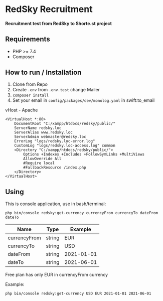 # RedSky Recruitment

#### Recruitment test from RedSky to Shorte.st project

## Requirements
- PHP >= 7.4
- Composer

## How to run / Installation
1. Clone from Repo
2. Create ```.env``` from `.env.test` change Mailer
3. ```composer install```
4. Set your email in ```config/packages/dev/monolog.yaml``` in swift:to_email

vHost - Apache
```
<VirtualHost *:80>
	DocumentRoot "C:/xampp/htdocs/redsky/public/"
	ServerName redsky.loc
	ServerAlias www.redsky.loc
	ServerAdmin webmaster@redsky.loc
	ErrorLog "logs/redsky.loc-error.log"
	CustomLog "logs/redsky.loc-access.log" common
	<Directory "C:/xampp/htdocs/redsky/public/">
		Options +Indexes +Includes +FollowSymLinks +MultiViews
	    AllowOverride All
	    #Require local
		#FallbackResource /index.php
	</Directory>
</VirtualHost>
```

## Using

This is console application, use in bash/terminal:
```
php bin/console redsky:get-currency currencyFrom currencyTo dateFrom dateTo
```
| Name | Type | Example |
|---|---|---|
| currencyFrom | string | EUR |
| currencyTo | string | USD |
| dateFrom | string | 2021-01-01 |
| dateTo | string | 2021-06-01 |

Free plan has only EUR in currencyFrom currency

Example:
```
php bin/console redsky:get-currency USD EUR 2021-01-01 2021-06-01
```

